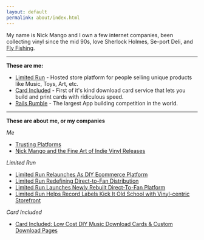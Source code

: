 ```yaml
---
layout: default
permalink: about/index.html
---
```


My name is Nick Mango and I own a few internet companies, been collecting vinyl since the mid 90s, love Sherlock Holmes, Se-port Deli, and [Fly Fishing](http://alternate1985.com).

---
**These are me:**

* [Limited Run](http://limitedrun.com) - Hosted store platform for people selling unique products like Music, Toys, Art, etc.
* [Card Included](http://cardincluded.com) - First of it's kind download card service that lets you build and print cards with ridiculous speed.
* [Rails Rumble](http://railsrumble.com) - The largest App building competition in the world. 

---
**These are about me, or my companies**


*Me*


* [Trusting Platforms](http://cdixon.org/2011/12/20/trusting-platforms/)
* [Nick Mango and the Fine Art of Indie Vinyl Releases](http://www.hypebot.com/hypebot/2011/08/nick-mango-on-the-fine-art-of-indie-vinyl-releases.html)


*Limited Run*

* [Limited Run Relaunches As DIY Ecommerce Platform](http://www.hypebot.com/hypebot/2012/07/limited-run-launches-as-cutting-edge-diy-ecommerce-platform.html)
* [Limited Run Redefining Direct-to-Fan Distribution](http://www.soundctrl.com/blog/2012/07/10/limited-run-redefining-direct-to-fan-distribution/)
* [Limited Run Launches Newly Rebuilt Direct-To-Fan Platform](http://www.sosoactive.com/limited-run-launches-newly-rebuilt-direct-to-fan-platform/)
* [Limited Run Helps Record Labels Kick It Old School with Vinyl-centric Storefront](http://pandodaily.com/2012/07/11/limited-run-helps-record-labels-kick-it-old-school-with-vinyl-centric-storefront/)


*Card Included*

* [Card Included: Low Cost DIY Music Download Cards & Custom Download Pages](http://hypebot.com/hypebot/2012/06/card-included-offers-low-cost-diy-music-download-cards-custom-download-pages.html)



